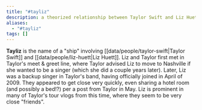 ```yaml
---
title: "#tayliz"
description: a theorized relationship between Taylor Swift and Liz Huett
aliases:
  - "#tayliz"
tags: []
---
```

**Tayliz** is the name of a "ship" involving [[data/people/taylor-swift|Taylor Swift]] and [[data/people/liz-huett|Liz Huett]]. Liz and Taylor first met in Taylor's meet & greet line, where Taylor advised Liz to move to Nashville if she wanted to be a singer (which she did a couple years later). Later, Liz was a backup singer in Taylor's band, having officially joined in April of 2009. They appeared to get close very quickly, even sharing a hotel room (and possibly a bed!?) per a post from Taylor in May. Liz is prominent in many of Taylor's tour vlogs from this time, where they seem to be very close "friends".